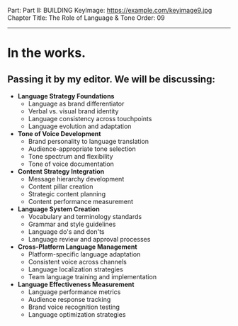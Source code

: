 Part: Part II: BUILDING
KeyImage: https://example.com/keyimage9.jpg
Chapter Title: The Role of Language & Tone
Order: 09

---

# In the works.

## Passing it by my editor. We will be discussing:

- **Language Strategy Foundations**
  - Language as brand differentiator
  - Verbal vs. visual brand identity
  - Language consistency across touchpoints
  - Language evolution and adaptation
- **Tone of Voice Development**
  - Brand personality to language translation
  - Audience-appropriate tone selection
  - Tone spectrum and flexibility
  - Tone of voice documentation
- **Content Strategy Integration**
  - Message hierarchy development
  - Content pillar creation
  - Strategic content planning
  - Content performance measurement
- **Language System Creation**
  - Vocabulary and terminology standards
  - Grammar and style guidelines
  - Language do's and don'ts
  - Language review and approval processes
- **Cross-Platform Language Management**
  - Platform-specific language adaptation
  - Consistent voice across channels
  - Language localization strategies
  - Team language training and implementation
- **Language Effectiveness Measurement**
  - Language performance metrics
  - Audience response tracking
  - Brand voice recognition testing
  - Language optimization strategies

<div style="height: 120px;"></div>
